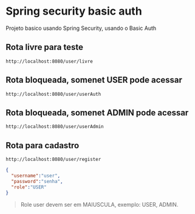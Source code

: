# Spring security basic auth
Projeto basico usando Spring Security, usando o Basic Auth

## Rota livre para teste
`http://localhost:8080/user/livre`

## Rota bloqueada, somenet USER pode acessar
`http://localhost:8080/user/userAuth`

## Rota bloqueada, somenet ADMIN pode acessar
`http://localhost:8080/user/userAdmin`

## Rota para cadastro
`http://localhost:8080/user/register`
~~~JSON
{
  "username":"user",
  "password":"senha",
  "role":"USER"
}
~~~
>Role user devem ser em MAIUSCULA, exemplo: USER, ADMIN. 
